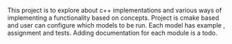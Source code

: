 This project is to explore about c++ implementations and various ways of implementing a functionality based on concepts. 
Project is cmake based and user can configure which models to be run. 
Each model has example , assignment and tests. 
Adding documentation for each module is a todo.
